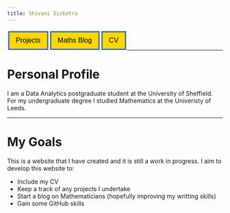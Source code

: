 ```yaml
---
title: Shivani Sickotra
---
```

<style>
    form{
        float:left;
        display: inline-block;
    }
</style>

<form action="https://sickotra.github.io/projects">
    <input type="submit" style = "
  border: ridge #4780D5; /* Blue */
  color: black;
  background-color: #FFD700; /* Yellow */                                
  padding: 10px 15px;                               
  text-align: center;
  text-decoration: none;
  display: inline;
  font-size: 16px;
  margin: 4px 2px;
  width: 100px
  cursor: pointer;" value="Projects" />
</form>

<form action="https://sickotra.github.io/maths">
    <input type="submit" style = "
  border: ridge #4780D5; /* Blue */
  color: black;
  background-color: #FFD700; /* Yellow */                                
  padding: 10px 15px;                               
  text-align: center;
  text-decoration: none;
  display: inline;
  font-size: 16px;
  margin: 4px 2px;
  width: 100px
  cursor: pointer;" value="Maths Blog" />
</form>

<form action="https://sickotra.github.io/cv">
    <input type="submit" style = "
  border: ridge #4780D5; /* Blue */
  color: black;
  background-color: #FFD700; /* Yellow */                                
  padding: 10px 15px;                               
  text-align: center;
  text-decoration: none;
  display: inline;
  font-size: 16px;
  margin: 4px 2px;
  width: 100px
  cursor: pointer;" value="CV" />
</form>


<br>

<br>
                 
-----------------------------------------------------------------
# Personal Profile 
I am a Data Analytics postgraduate student at the University of Sheffield. For my undergraduate degree I studied Mathematics at the Univeristy of Leeds.

-----------------------------------------------------------------

# My Goals 
This is a website that I have created and it is still a work in progress.
I aim to develop this website to:

* Include my CV
* Keep a track of any projects I undertake
* Start a blog on Mathematicians (hopefully improving my writting skills)
* Gain some GitHub skills




